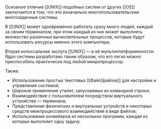 Основное отличие [[UNIX]]-подобных систем от других [[ОS]] заключается в том, что это изначально многопользовательские многозадачные системы. 

В [[UNIX]] может одновременно работать сразу много людей, каждый за своим терминалом, при этом каждый из них может выполнять множество различных вычислительных процессов, которые будут использовать ресурсы именно этого компьютера.

Вторая колоссальная заслуга [[UNIX]] — в её мультиплатформенности. Ядро системы разработано таким образом, что его легко можно приспособить практически под любой микропроцессор.

Также:
- Использование простых текстовых [[Файл|файлов]] для настройки и управления системой;
- Широкое применение утилит, запускаемых из командной строки;
- Взаимодействие с пользователем посредством виртуального устройства — терминала;
- Представление физических и виртуальных устройств и некоторых средств межпроцессового взаимодействия в виде файлов;
- Использование конвейеров из нескольких программ, каждая из которых выполняет одну задачу.